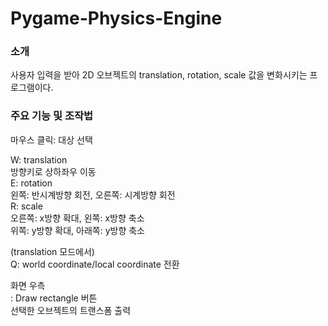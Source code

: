 # Pygame-Physics-Engine

### 소개
사용자 입력을 받아 2D 오브젝트의 translation, rotation, scale 값을 변화시키는 프로그램이다.

### 주요 기능 및 조작법
마우스 클릭: 대상 선택

W: translation<br>
방향키로 상하좌우 이동<br>
E: rotation<br>
왼쪽: 반시계방향 회전, 오른쪽: 시계방향 회전<br>
R: scale<br>
오른쪽: x방향 확대, 왼쪽: x방향 축소<br>
위쪽: y방향 확대, 아래쪽: y방향 축소

(translation 모드에서)<br>
Q: world coordinate/local coordinate 전환

화면 우측<br>
: Draw rectangle 버튼<br>
선택한 오브젝트의 트랜스폼 출력
